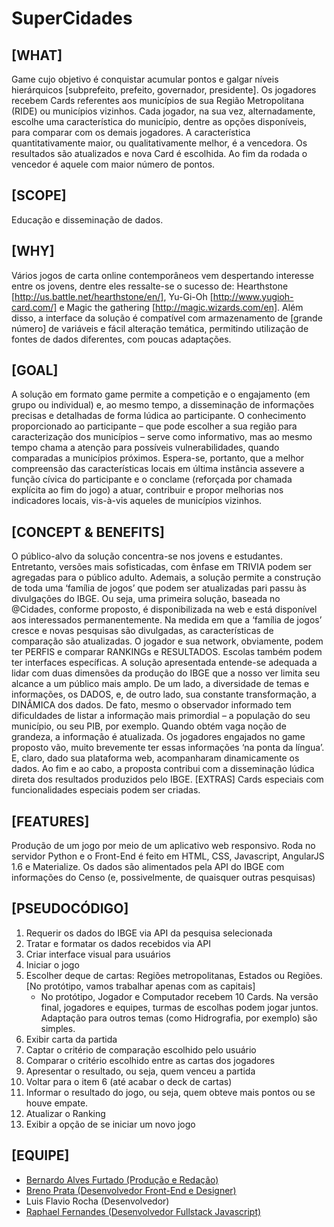 # SuperCidades

## [WHAT] 
Game cujo objetivo é conquistar acumular pontos e galgar níveis hierárquicos [subprefeito, prefeito, governador, presidente]. Os jogadores recebem Cards referentes aos municípios de sua Região Metropolitana (RIDE) ou municípios vizinhos. Cada jogador, na sua vez, alternadamente, escolhe uma característica do município, dentre as opções disponíveis, para comparar com os demais jogadores. A característica quantitativamente maior, ou qualitativamente melhor, é a vencedora. Os resultados são atualizados e nova Card é escolhida. Ao fim da rodada o vencedor é aquele com maior número de pontos. 

## [SCOPE]
Educação e disseminação de dados.

## [WHY]
Vários jogos de carta online contemporâneos vem despertando interesse entre os jovens, dentre eles ressalte-se o sucesso de: Hearthstone [http://us.battle.net/hearthstone/en/], Yu-Gi-Oh [http://www.yugioh-card.com/] e Magic the gathering [http://magic.wizards.com/en]. Além disso, a interface da solução é compatível com armazenamento de [grande número] de variáveis e fácil alteração temática, permitindo utilização de fontes de dados diferentes, com poucas adaptações.

## [GOAL] 
A solução em formato game permite a competição e o engajamento (em grupo ou individual) e, ao mesmo tempo, a disseminação de informações precisas e detalhadas de forma lúdica ao participante. 
O conhecimento proporcionado ao participante – que pode escolher a sua região para caracterização dos municípios – serve como informativo, mas ao mesmo tempo chama a atenção para possíveis vulnerabilidades, quando comparadas a municípios próximos. Espera-se, portanto, que a melhor compreensão das características locais em última instância assevere a função cívica do participante e o conclame (reforçada por chamada explícita ao fim do jogo) a atuar, contribuir e propor melhorias nos indicadores locais, vis-à-vis aqueles de municípios vizinhos. 			

## [CONCEPT & BENEFITS] 
O público-alvo da solução concentra-se nos jovens e estudantes. Entretanto, versões mais sofisticadas, com ênfase em TRIVIA podem ser agregadas para o público adulto. Ademais, a solução permite a construção de toda uma ‘família de jogos’ que podem ser atualizadas pari passu às divulgações do IBGE. 
Ou seja, uma primeira solução, baseada no @Cidades, conforme proposto, é disponibilizada na web e está disponível aos interessados permanentemente. Na medida em que a ‘família de jogos’ cresce e novas pesquisas são divulgadas, as características de comparação são atualizadas. O jogador e sua network, obviamente, podem ter PERFIS e comparar RANKINGs e RESULTADOS. Escolas também podem ter interfaces específicas. 
A solução apresentada entende-se adequada a lidar com duas dimensões da produção do IBGE que a nosso ver limita seu alcance a um público mais amplo. De um lado, a diversidade de temas e informações, os DADOS, e, de outro lado, sua constante transformação, a DINÂMICA dos dados. De fato, mesmo o observador informado tem dificuldades de listar a informação mais primordial – a população do seu município, ou seu PIB, por exemplo. Quando obtém vaga noção de grandeza, a informação é atualizada. Os jogadores engajados no game proposto vão, muito brevemente ter essas informações ‘na ponta da língua’. E, claro, dado sua plataforma web, acompanharam dinamicamente os dados. 
Ao fim e ao cabo, a proposta contribui com a disseminação lúdica direta dos resultados produzidos pelo IBGE.
[EXTRAS]
Cards especiais com funcionalidades especiais podem ser criadas. 

## [FEATURES] 
Produção de um jogo por meio de um aplicativo web responsivo. Roda no servidor Python e o Front-End é feito em HTML, CSS, Javascript, AngularJS 1.6 e Materialize. Os dados são alimentados pela API do IBGE com informações do Censo (e, possivelmente, de quaisquer outras pesquisas) 

## [PSEUDOCÓDIGO]
1. Requerir os dados do IBGE via API da pesquisa selecionada
2. Tratar e formatar os dados recebidos via API
3. Criar interface visual para usuários
4. Iniciar o jogo
5. Escolher deque de cartas: Regiões metropolitanas, Estados ou Regiões. [No protótipo, vamos trabalhar apenas com as capitais]
    * No protótipo, Jogador e Computador recebem 10 Cards. Na versão final, jogadores e equipes, turmas de escolhas podem jogar juntos. Adaptação para outros temas (como Hidrografia, por exemplo) são simples.
6. Exibir carta da partida
7. Captar o critério de comparação escolhido pelo usuário
8. Comparar o critério escolhido entre as cartas dos jogadores
9. Apresentar o resultado, ou seja, quem venceu a partida
9. Voltar para o item 6 (até acabar o deck de cartas)
10. Informar o resultado do jogo, ou seja, quem obteve mais pontos ou se houve empate.
11. Atualizar o Ranking
12. Exibir a opção de se iniciar um novo jogo

## [EQUIPE]
* [Bernardo Alves Furtado (Produção e Redação)](https://www.researchgate.net/profile/Bernardo_Furtado)
* [Breno Prata (Desenvolvedor Front-End e Designer)](http://brenoprata.pe.hu/Curriculo/#!/) 
* Luis Flavio Rocha (Desenvolvedor)
* [Raphael Fernandes (Desenvolvedor Fullstack Javascript)](https://www.linkedin.com/in/raphaellof/)